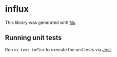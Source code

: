 # influx

This library was generated with [Nx](https://nx.dev).

## Running unit tests

Run `nx test influx` to execute the unit tests via [Jest](https://jestjs.io).
